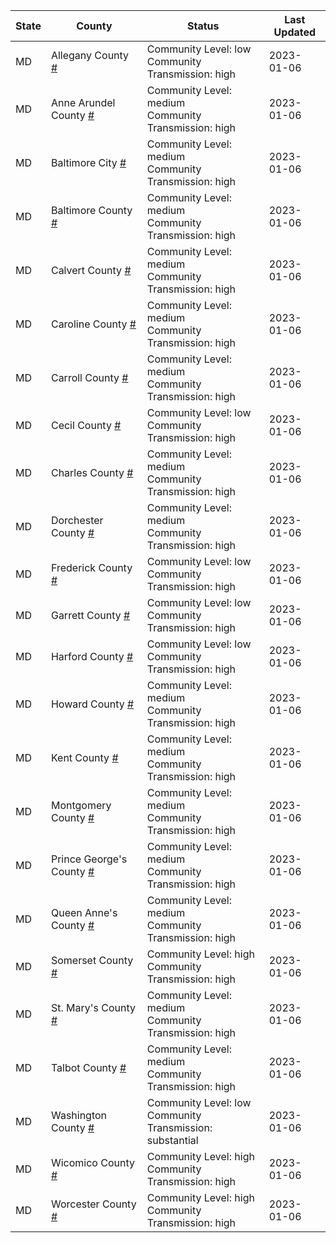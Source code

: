 State | County | Status | Last Updated
--- | --- | --- | --- 
MD | Allegany County <a href="#allegany_county">#</a> | <a name="allegany_county"></a>Community Level: low<br/>Community Transmission: high | 2023-01-06
MD | Anne Arundel County <a href="#anne_arundel_county">#</a> | <a name="anne_arundel_county"></a>Community Level: medium<br/>Community Transmission: high | 2023-01-06
MD | Baltimore City <a href="#baltimore_city">#</a> | <a name="baltimore_city"></a>Community Level: medium<br/>Community Transmission: high | 2023-01-06
MD | Baltimore County <a href="#baltimore_county">#</a> | <a name="baltimore_county"></a>Community Level: medium<br/>Community Transmission: high | 2023-01-06
MD | Calvert County <a href="#calvert_county">#</a> | <a name="calvert_county"></a>Community Level: medium<br/>Community Transmission: high | 2023-01-06
MD | Caroline County <a href="#caroline_county">#</a> | <a name="caroline_county"></a>Community Level: medium<br/>Community Transmission: high | 2023-01-06
MD | Carroll County <a href="#carroll_county">#</a> | <a name="carroll_county"></a>Community Level: medium<br/>Community Transmission: high | 2023-01-06
MD | Cecil County <a href="#cecil_county">#</a> | <a name="cecil_county"></a>Community Level: low<br/>Community Transmission: high | 2023-01-06
MD | Charles County <a href="#charles_county">#</a> | <a name="charles_county"></a>Community Level: medium<br/>Community Transmission: high | 2023-01-06
MD | Dorchester County <a href="#dorchester_county">#</a> | <a name="dorchester_county"></a>Community Level: medium<br/>Community Transmission: high | 2023-01-06
MD | Frederick County <a href="#frederick_county">#</a> | <a name="frederick_county"></a>Community Level: low<br/>Community Transmission: high | 2023-01-06
MD | Garrett County <a href="#garrett_county">#</a> | <a name="garrett_county"></a>Community Level: low<br/>Community Transmission: high | 2023-01-06
MD | Harford County <a href="#harford_county">#</a> | <a name="harford_county"></a>Community Level: low<br/>Community Transmission: high | 2023-01-06
MD | Howard County <a href="#howard_county">#</a> | <a name="howard_county"></a>Community Level: medium<br/>Community Transmission: high | 2023-01-06
MD | Kent County <a href="#kent_county">#</a> | <a name="kent_county"></a>Community Level: medium<br/>Community Transmission: high | 2023-01-06
MD | Montgomery County <a href="#montgomery_county">#</a> | <a name="montgomery_county"></a>Community Level: medium<br/>Community Transmission: high | 2023-01-06
MD | Prince George's County <a href="#prince_george's_county">#</a> | <a name="prince_george's_county"></a>Community Level: medium<br/>Community Transmission: high | 2023-01-06
MD | Queen Anne's County <a href="#queen_anne's_county">#</a> | <a name="queen_anne's_county"></a>Community Level: medium<br/>Community Transmission: high | 2023-01-06
MD | Somerset County <a href="#somerset_county">#</a> | <a name="somerset_county"></a>Community Level: high<br/>Community Transmission: high | 2023-01-06
MD | St. Mary's County <a href="#st._mary's_county">#</a> | <a name="st._mary's_county"></a>Community Level: medium<br/>Community Transmission: high | 2023-01-06
MD | Talbot County <a href="#talbot_county">#</a> | <a name="talbot_county"></a>Community Level: medium<br/>Community Transmission: high | 2023-01-06
MD | Washington County <a href="#washington_county">#</a> | <a name="washington_county"></a>Community Level: low<br/>Community Transmission: substantial | 2023-01-06
MD | Wicomico County <a href="#wicomico_county">#</a> | <a name="wicomico_county"></a>Community Level: high<br/>Community Transmission: high | 2023-01-06
MD | Worcester County <a href="#worcester_county">#</a> | <a name="worcester_county"></a>Community Level: high<br/>Community Transmission: high | 2023-01-06
